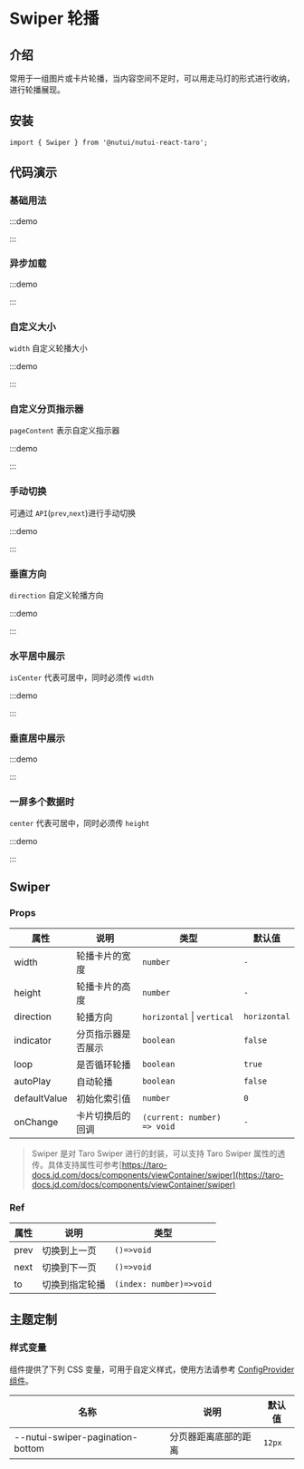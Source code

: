 # Swiper 轮播

## 介绍

常用于一组图片或卡片轮播，当内容空间不足时，可以用走马灯的形式进行收纳，进行轮播展现。

## 安装

```tsx
import { Swiper } from '@nutui/nutui-react-taro';
```

## 代码演示

### 基础用法

:::demo

<CodeBlock src='taro/demo1.tsx'></CodeBlock>

:::

### 异步加载

:::demo

<CodeBlock src='taro/demo2.tsx'></CodeBlock>

:::

### 自定义大小

`width` 自定义轮播大小

:::demo

<CodeBlock src='taro/demo3.tsx'></CodeBlock>

:::

### 自定义分页指示器

`pageContent` 表示自定义指示器

:::demo

<CodeBlock src='taro/demo4.tsx'></CodeBlock>

:::

### 手动切换

可通过 `API`(`prev`,`next`)进行手动切换

:::demo

<CodeBlock src='taro/demo5.tsx'></CodeBlock>

:::

### 垂直方向

`direction` 自定义轮播方向

:::demo

<CodeBlock src='taro/demo6.tsx'></CodeBlock>

:::

### 水平居中展示

`isCenter` 代表可居中，同时必须传 `width`

:::demo

<CodeBlock src='taro/demo7.tsx'></CodeBlock>

:::

### 垂直居中展示

:::demo

<CodeBlock src='taro/demo8.tsx'></CodeBlock>

:::

### 一屏多个数据时

`center` 代表可居中，同时必须传 `height`

:::demo

<CodeBlock src='taro/demo9.tsx'></CodeBlock>

:::

## Swiper

### Props

| 属性 | 说明 | 类型 | 默认值 |
| --- | --- | --- | --- |
| width | 轮播卡片的宽度 | `number` | `-` |
| height | 轮播卡片的高度 | `number` | `-` |
| direction | 轮播方向 | `horizontal` \| `vertical` | `horizontal` |
| indicator | 分页指示器是否展示 | `boolean` | `false` |
| loop | 是否循环轮播 | `boolean` | `true` |
| autoPlay | 自动轮播 | `boolean` | `false` |
| defaultValue | 初始化索引值 | `number` | `0` |
| onChange | 卡片切换后的回调 | `(current: number) => void` | `-` |

> Swiper 是对 Taro Swiper 进行的封装，可以支持 Taro Swiper 属性的透传。具体支持属性可参考[https://taro-docs.jd.com/docs/components/viewContainer/swiper](https://taro-docs.jd.com/docs/components/viewContainer/swiper)

### Ref

| 属性 | 说明 | 类型 |
| --- | --- | --- |
| prev | 切换到上一页 | `()=>void` |
| next | 切换到下一页 | `()=>void` |
| to | 切换到指定轮播 | `(index: number)=>void` |

## 主题定制

### 样式变量

组件提供了下列 CSS 变量，可用于自定义样式，使用方法请参考 [ConfigProvider 组件](#/zh-CN/component/configprovider)。

| 名称 | 说明 | 默认值 |
| --- | --- | --- |
| \--nutui-swiper-pagination-bottom | 分页器距离底部的距离 | `12px` |
